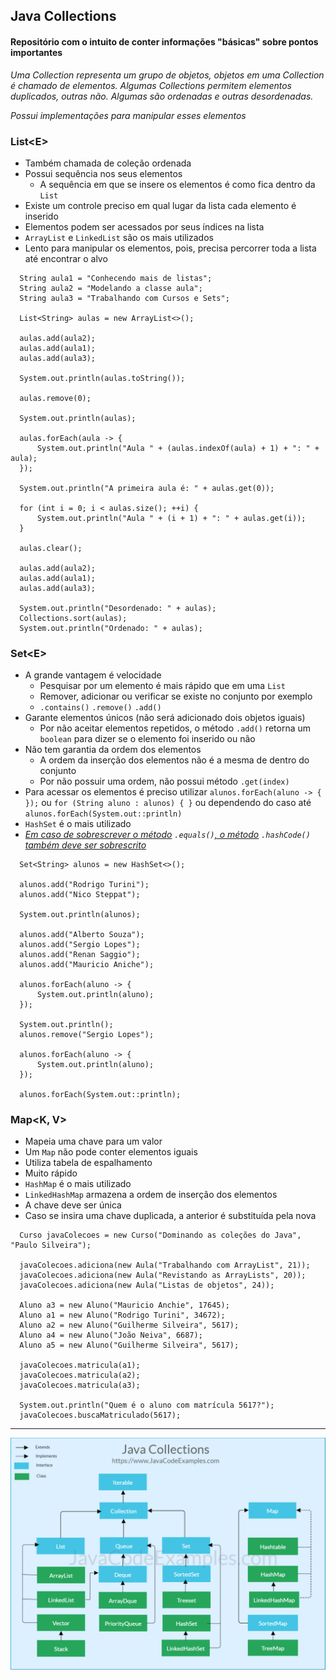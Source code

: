 ## Java Collections

#### Repositório com o intuito de conter informações "básicas" sobre pontos importantes

<i>Uma Collection representa um grupo de objetos, objetos em uma Collection é chamado de elementos. Algumas Collections permitem elementos duplicados, outras não. Algumas são ordenadas e outras desordenadas.</i>

<i>Possui implementações para manipular esses elementos</i>

### List\<E\>

- Também chamada de coleção ordenada
- Possui sequência nos seus elementos
  - A sequência em que se insere os elementos é como fica dentro da ```List```
- Existe um controle preciso em qual lugar da lista cada elemento é inserido
- Elementos podem ser acessados por seus índices na lista
- ```ArrayList``` e ```LinkedList``` são os mais utilizados
- Lento para manipular os elementos, pois, precisa percorrer toda a lista até encontrar o alvo

```
  String aula1 = "Conhecendo mais de listas";
  String aula2 = "Modelando a classe aula";
  String aula3 = "Trabalhando com Cursos e Sets";
  
  List<String> aulas = new ArrayList<>();
  
  aulas.add(aula2);
  aulas.add(aula1);
  aulas.add(aula3);
  
  System.out.println(aulas.toString());
  
  aulas.remove(0);
  
  System.out.println(aulas);
  
  aulas.forEach(aula -> {
      System.out.println("Aula " + (aulas.indexOf(aula) + 1) + ": " + aula);
  });
  
  System.out.println("A primeira aula é: " + aulas.get(0));
  
  for (int i = 0; i < aulas.size(); ++i) {
      System.out.println("Aula " + (i + 1) + ": " + aulas.get(i));
  }
  
  aulas.clear();
  
  aulas.add(aula2);
  aulas.add(aula1);
  aulas.add(aula3);
  
  System.out.println("Desordenado: " + aulas);
  Collections.sort(aulas);
  System.out.println("Ordenado: " + aulas);
```

### Set\<E\>

- A grande vantagem é velocidade
  - Pesquisar por um elemento é mais rápido que em uma ```List```
  - Remover, adicionar ou verificar se existe no conjunto por exemplo
  - ```.contains()``` ```.remove()``` ```.add()```
- Garante elementos únicos (não será adicionado dois objetos iguais)
  - Por não aceitar elementos repetidos, o método ```.add()``` retorna um ```boolean``` para dizer se o elemento foi inserido ou não
- Não tem garantia da ordem dos elementos
  - A ordem da inserção dos elementos não é a mesma de dentro do conjunto
  - Por não possuir uma ordem, não possui método ```.get(index)```
- Para acessar os elementos é preciso utilizar ```alunos.forEach(aluno -> { });``` ou ```for (String aluno : alunos) { }``` ou dependendo do caso até ```alunos.forEach(System.out::println)```
- ```HashSet``` é o mais utilizado
- <i><u>Em caso de sobrescrever o método</u> ```.equals()```<u>, o método</u> ```.hashCode()``` <u>também deve ser sobrescrito</u></i>


```
  Set<String> alunos = new HashSet<>();
  
  alunos.add("Rodrigo Turini");
  alunos.add("Nico Steppat");
  
  System.out.println(alunos);
  
  alunos.add("Alberto Souza");
  alunos.add("Sergio Lopes");
  alunos.add("Renan Saggio");
  alunos.add("Mauricio Aniche");
  
  alunos.forEach(aluno -> {
      System.out.println(aluno);
  });
  
  System.out.println();
  alunos.remove("Sergio Lopes");
  
  alunos.forEach(aluno -> {
      System.out.println(aluno);
  });
  
  alunos.forEach(System.out::println);
```

### Map\<K, V\>

- Mapeia uma chave para um valor
- Um ```Map``` não pode conter elementos iguais
- Utiliza tabela de espalhamento
- Muito rápido
- ```HashMap``` é o mais utilizado
- ```LinkedHashMap``` armazena a ordem de inserção dos elementos
- A chave deve ser única
- Caso se insira uma chave duplicada, a anterior é substituída pela nova

```
  Curso javaColecoes = new Curso("Dominando as coleções do Java", "Paulo Silveira");
  
  javaColecoes.adiciona(new Aula("Trabalhando com ArrayList", 21));
  javaColecoes.adiciona(new Aula("Revistando as ArrayLists", 20));
  javaColecoes.adiciona(new Aula("Listas de objetos", 24));
  
  Aluno a3 = new Aluno("Mauricio Anchie", 17645);
  Aluno a1 = new Aluno("Rodrigo Turini", 34672);
  Aluno a2 = new Aluno("Guilherme Silveira", 5617);
  Aluno a4 = new Aluno("João Neiva", 6687);
  Aluno a5 = new Aluno("Guilherme Silveira", 5617);
  
  javaColecoes.matricula(a1);
  javaColecoes.matricula(a2);
  javaColecoes.matricula(a3);
  
  System.out.println("Quem é o aluno com matrícula 5617?");
  javaColecoes.buscaMatriculado(5617);
```

---

![Java Collection Hierarchy](images/java-collection-hierarchy.png)
